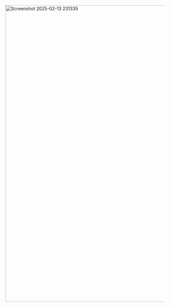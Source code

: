
<img width="934" alt="Screenshot 2025-02-13 231335" src="https://github.com/user-attachments/assets/85064e54-a92a-46fe-842a-8eff6a3dc58f" />
